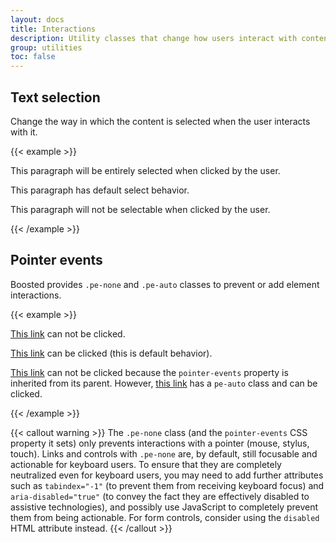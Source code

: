 ```yaml
---
layout: docs
title: Interactions
description: Utility classes that change how users interact with contents of a website.
group: utilities
toc: false
---
```


## Text selection

Change the way in which the content is selected when the user interacts with it.

{{< example >}}
<p class="user-select-all">This paragraph will be entirely selected when clicked by the user.</p>
<p class="user-select-auto">This paragraph has default select behavior.</p>
<p class="user-select-none">This paragraph will not be selectable when clicked by the user.</p>
{{< /example >}}

## Pointer events

Boosted provides `.pe-none` and `.pe-auto` classes to prevent or add element interactions.

{{< example >}}
<p><a href="#" class="pe-none" tabindex="-1" aria-disabled="true">This link</a> can not be clicked.</p>
<p><a href="#" class="pe-auto">This link</a> can be clicked (this is default behavior).</p>
<p class="pe-none"><a href="#" tabindex="-1" aria-disabled="true">This link</a> can not be clicked because the <code>pointer-events</code> property is inherited from its parent. However, <a href="#" class="pe-auto">this link</a> has a <code>pe-auto</code> class and can be clicked.</p>
{{< /example >}}

{{< callout warning >}}
The `.pe-none` class (and the `pointer-events` CSS property it sets) only prevents interactions with a pointer (mouse, stylus, touch). Links and controls with `.pe-none` are, by default, still focusable and actionable for keyboard users. To ensure that they are completely neutralized even for keyboard users, you may need to add further attributes such as `tabindex="-1"` (to prevent them from receiving keyboard focus) and `aria-disabled="true"` (to convey the fact they are effectively disabled to assistive technologies), and possibly use JavaScript to completely prevent them from being actionable. For form controls, consider using the `disabled` HTML attribute instead.
{{< /callout >}}
